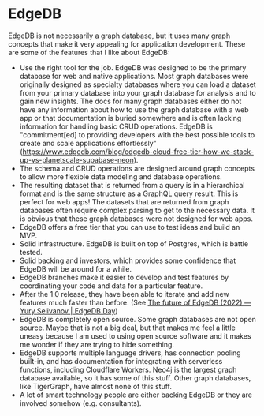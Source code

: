 # EdgeDB

EdgeDB is not necessarily a graph database, but it uses many graph concepts that make it very appealing for application development. These are some of the features that I like about EdgeDB:

* Use the right tool for the job. EdgeDB was designed to be the primary database for web and native applications. Most graph databases were originally designed as specialty databases where you can load a dataset from your primary database into your graph database for analysis and to gain new insights. The docs for many graph databases either do not have any information about how to use the graph database with a web app or that documentation is buried somewhere and is often lacking information for handling basic CRUD operations. EdgeDB is "commitment[ed] to providing developers with the best possible tools to create and scale applications effortlessly" (https://www.edgedb.com/blog/edgedb-cloud-free-tier-how-we-stack-up-vs-planetscale-supabase-neon).
* The schema and CRUD operations are designed around graph concepts to allow more flexible data modeling and database operations.
* The resulting dataset that is returned from a query is in a hierarchical format and is the same structure as a GraphQL query result. This is perfect for web apps! The datasets that are returned from graph databases often require complex parsing to get to the necessary data. It is obvious that these graph databases were not designed for web apps.
* EdgeDB offers a free tier that you can use to test ideas and build an MVP.
* Solid infrastructure. EdgeDB is built on top of Postgres, which is battle tested.
* Solid backing and investors, which provides some confidence that EdgeDB will be around for a while.
* EdgeDB branches make it easier to develop and test features by coordinating your code and data for a particular feature.
* After the 1.0 release, they have been able to iterate and add new features much faster than before. (See [The future of EdgeDB (2022) — Yury Selivanov | EdgeDB Day](https://www.youtube.com/watch?v=31k2AoqxWX0))
* EdgeDB is completely open source. Some graph databases are not open source. Maybe that is not a big deal, but that makes me feel a little uneasy because I am used to using open source software and it makes me wonder if they are trying to hide something.
* EdgeDB supports multiple language drivers, has connection pooling built-in, and has documentation for integrating with serverless functions, including Cloudflare Workers. Neo4j is the largest graph database available, so it has some of this stuff. Other graph databases, like TigerGraph, have almost none of this stuff.
* A lot of smart technology people are either backing EdgeDB or they are involved somehow (e.g. consultants).
